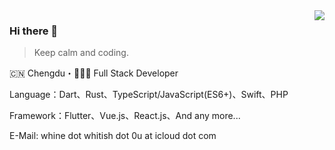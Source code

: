 <img align="right" src="https://github-readme-stats.vercel.app/api?username=medz&show_icons=true&theme=radical&hide_title=true" />

### Hi there 👋

> Keep calm and coding.

🇨🇳 Chengdu・👨🏻‍💻 Full Stack Developer

Language：Dart、Rust、TypeScript/JavaScript(ES6+)、Swift、PHP

Framework：Flutter、Vue.js、React.js、And any more...

E-Mail: whine dot whitish dot 0u at icloud dot com
